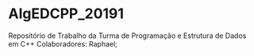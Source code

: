 # AlgEDCPP_20191
Repositório de Trabalho da Turma de Programação e Estrutura de Dados em C++
Colaboradores:
Raphael;
